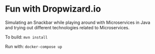 # Fun with Dropwizard.io

Simulating an Snackbar while playing around with Microservices in Java and trying out different technologies related to Microservices. 

To build: `mvn install`

Run with: `docker-compose up`
